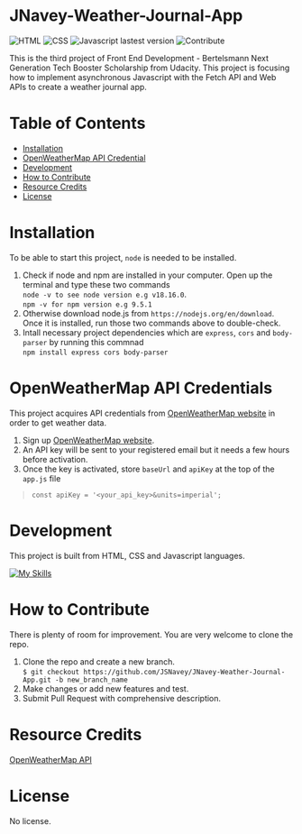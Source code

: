 # JNavey-Weather-Journal-App
![HTML](https://img.shields.io/badge/HTML-HTML5-orange)
![CSS](https://img.shields.io/badge/CSS-CSS3-blue)
![Javascript lastest version](https://img.shields.io/badge/Javascript-ECMAScript%202022-f0db4f)
![Contribute](https://img.shields.io/badge/Contribute-Welcome-ff69b4)

This is the third project of Front End Development - Bertelsmann Next Generation Tech Booster Scholarship from Udacity. This project is focusing how to implement asynchronous Javascript with the Fetch API and Web APIs to create a weather journal app.

# Table of Contents

- [Installation](#installation)
- [OpenWeatherMap API Credential](#openweathermap-api-credentials)
- [Development](#development)
- [How to Contribute](#how-to-contribute)
- [Resource Credits](#resource-credits)
- [License](#license)

# Installation
To be able to start this project, `node` is needed to be installed.
1. Check if node and npm are installed in your computer. Open up the terminal and type these two commands<br> 
`node -v to see node version e.g v18.16.0`.<br>
`npm -v for npm version e.g 9.5.1`<br>
2. Otherwise download node.js from `https://nodejs.org/en/download`. Once it is installed, run those two commands above to double-check. 
3. Intall necessary project dependencies which are `express`, `cors` and `body-parser` by running this commnad <br>
`npm install express cors body-parser`

# OpenWeatherMap API Credentials
This project acquires API credentials from [OpenWeatherMap website](https://openweathermap.org/) in order to get weather data.
1. Sign up [OpenWeatherMap website](https://openweathermap.org/).
2. An API key will be sent to your registered email but it needs a few hours before activation.
3. Once the key is activated, store `baseUrl` and `apiKey` at the top of the `app.js` file<br>
>`const apiKey = '<your_api_key>&units=imperial';`

# Development
This project is built from HTML, CSS and Javascript languages.<br>

[![My Skills](https://skills.thijs.gg/icons?i=js,html,css)](https://skills.thijs.gg)

# How to Contribute
There is plenty of room for improvement. You are very welcome to clone the repo.  
1. Clone the repo and create a new branch.<br>
`$ git checkout https://github.com/JSNavey/JNavey-Weather-Journal-App.git -b new_branch_name`
2. Make changes or add new features and test.
3. Submit Pull Request with comprehensive description.

# Resource Credits
[OpenWeatherMap API](https://openweathermap.org/)

# License
No license.
